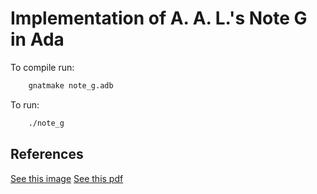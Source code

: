 # Implementation of A. A. L.'s Note G in Ada

To compile run:
```sh
	gnatmake note_g.adb
```

To run:
```sh
	./note_g
```

## References

 [See this image](https://upload.wikimedia.org/wikipedia/commons/c/cf/Diagram_for_the_computation_of_Bernoulli_numbers.jpg)
 [See this pdf](https://rclab.de/_media/analyticalengine/aal_noteg_glaschick_v1.2.pdf)
